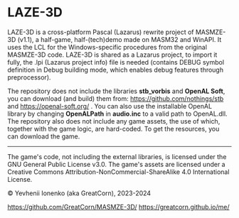 # LAZE-3D
LAZE-3D is a cross-platform Pascal (Lazarus) rewrite project of MASMZE-3D (v1.1), a half-game, half-(tech)demo made on MASM32 and WinAPI. It uses the LCL for the Windows-specific procedures from the original MASMZE-3D code. LAZE-3D is shared as a Lazarus project, to import it fully, the .lpi (Lazarus project info) file is needed (contains DEBUG symbol definition in Debug building mode, which enables debug features through preprocessor).

The repository does not include the libraries **stb_vorbis** and **OpenAL Soft**, you can download (and build) them from: https://github.com/nothings/stb and https://openal-soft.org/ . You can also use the installable OpenAL library by changing **OpenALPath** in **audio.inc** to a valid path to OpenAL.dll.
The repository also does not include any game assets, the use of which, together with the game logic, are hard-coded. To get the resources, you can download the game.

***

The game's code, not including the external libraries, is licensed under the GNU General Public License v3.0. The game's assets are licensed under a Creative Commons Attribution-NonCommercial-ShareAlike 4.0 International License.

© Yevhenii Ionenko (aka GreatCorn), 2023-2024

https://github.com/GreatCorn/MASMZE-3D/
https://greatcorn.github.io/me/
